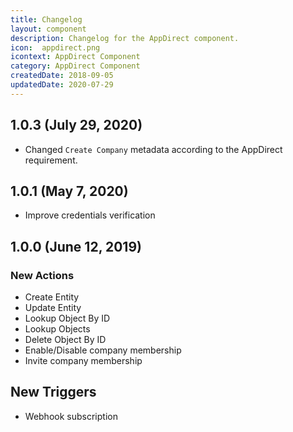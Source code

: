 ```yaml
---
title: Changelog
layout: component
description: Changelog for the AppDirect component.
icon:  appdirect.png
icontext: AppDirect Component
category: AppDirect Component
createdDate: 2018-09-05
updatedDate: 2020-07-29
---
```


## 1.0.3 (July 29, 2020)

* Changed `Create Company` metadata according to the AppDirect requirement.

## 1.0.1 (May 7, 2020)

* Improve credentials verification

## 1.0.0 (June 12, 2019)

### New Actions

- Create Entity
- Update Entity
- Lookup Object By ID
- Lookup Objects
- Delete Object By ID
- Enable/Disable company membership
- Invite company membership

## New Triggers

- Webhook subscription

